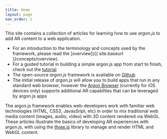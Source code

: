```yaml
---
title: Home
layout: page
nav_order: 1
---
```


This site contains a collection of articles for learning how to use *argon.js* to add AR content to a web application. 

* For an introduction to the terminology and concepts used by the framework, please read the [overview]({{ site.baseurl }}concepts/overview).
* For a guided tutorial in building a simple argon.js app from start to finish, check out the [tutorial](http://docs.argonjs.io/tutorial/)
* The open-source *argon.js* framework is available on [Github](https://github.com/argonjs/argon)
* The initial release of *argon.js* will allow you to build apps that run in any standard web browser, however the [Argon Browser](http://argonjs.io/argon-app) (currently for iOS devices only) supports additional AR capabilties that can be leveraged by argon.js apps

The argon.js framework enables web-developers work with familiar web technologies (HTML, CSS3, JavasSript, etc) in order to mix traditional web media content (images, audio, video) with 3D content rendered via WebGL. These articles illustrate the basics of developing AR experiences with argon.js, with using the [three.js](threejs.org) library to manage and render HTML and WebGL content.
